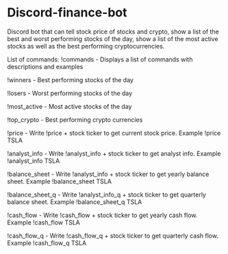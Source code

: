 # Discord-finance-bot
Discord bot that can tell stock price of stocks and crypto, show a list of the best and worst performing stocks of the day, show a list of the most active stocks as well as the best performing cryptocurrencies.

List of commands:
!commands - Displays a list of commands with descriptions and examples

!winners - Best performing stocks of the day

!losers - Worst performing stocks of the day

!most_active - Most active stocks of the day

!top_crypto - Best performing crypto currencies

!price - Write !price + stock ticker to get current stock price. Example !price TSLA

!analyst_info - Write !analyst_info + stock ticker to get analyst info. Example !analyst_info TSLA

!balance_sheet - Write !analyst_info + stock ticker to get yearly balance sheet. Example !balance_sheet TSLA

!balance_sheet_q - Write !analyst_info_q + stock ticker to get quarterly balance sheet. Example !balance_sheet_q TSLA

!cash_flow - Write !cash_flow + stock ticker to get yearly cash flow. Example !cash_flow TSLA

!cash_flow_q - Write !cash_flow_q + stock ticker to get quarterly cash flow. Example !cash_flow_q TSLA
